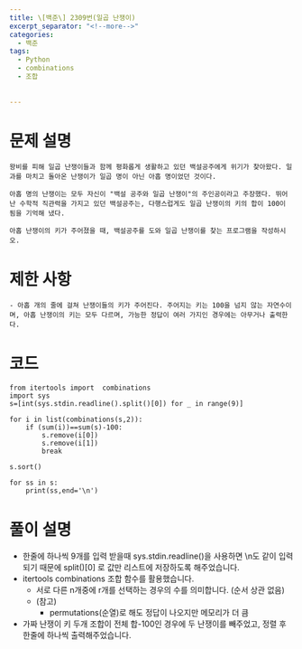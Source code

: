 ```yaml
---
title: \[백준\] 2309번(일곱 난쟁이)
excerpt_separator: "<!--more-->"
categories:
  - 백준
tags:
  - Python
  - combinations
  - 조합
  
  
---
```


# 문제 설명
```
왕비를 피해 일곱 난쟁이들과 함께 평화롭게 생활하고 있던 백설공주에게 위기가 찾아왔다. 일과를 마치고 돌아온 난쟁이가 일곱 명이 아닌 아홉 명이었던 것이다.

아홉 명의 난쟁이는 모두 자신이 "백설 공주와 일곱 난쟁이"의 주인공이라고 주장했다. 뛰어난 수학적 직관력을 가지고 있던 백설공주는, 다행스럽게도 일곱 난쟁이의 키의 합이 100이 됨을 기억해 냈다.

아홉 난쟁이의 키가 주어졌을 때, 백설공주를 도와 일곱 난쟁이를 찾는 프로그램을 작성하시오.
```

# 제한 사항
```
- 아홉 개의 줄에 걸쳐 난쟁이들의 키가 주어진다. 주어지는 키는 100을 넘지 않는 자연수이며, 아홉 난쟁이의 키는 모두 다르며, 가능한 정답이 여러 가지인 경우에는 아무거나 출력한다.
```

# 코드
```
from itertools import  combinations
import sys
s=[int(sys.stdin.readline().split()[0]) for _ in range(9)]

for i in list(combinations(s,2)):
    if (sum(i))==sum(s)-100:
        s.remove(i[0])
        s.remove(i[1])
        break
        
s.sort()

for ss in s:
    print(ss,end='\n')
```
# 풀이 설명
  - 한줄에 하나씩 9개를 입력 받을때 sys.stdin.readline()을 사용하면 \n도 같이 입력되기 때문에 split()[0] 로 값만 리스트에 저장하도록 해주었습니다.
  - itertools combinations 조합 함수를 활용했습니다. 
    - 서로 다른 n개중에 r개를 선택하는 경우의 수를 의미합니다. (순서 상관 없음)
    - (참고)
      - permutations(순열)로 해도 정답이 나오지만 메모리가 더 큼
  - 가짜 난쟁이 키 두개 조합이 전체 합-100인 경우에 두 난쟁이를 빼주었고, 정렬 후 한줄에 하나씩 출력해주었습니다.
